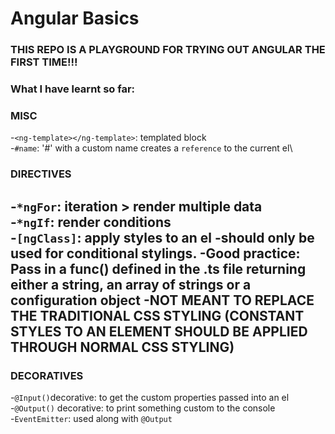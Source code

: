 # Angular Basics

### THIS REPO IS A PLAYGROUND FOR TRYING OUT ANGULAR THE FIRST TIME!!!
### What I have learnt so far:

### MISC
-`<ng-template></ng-template>`: templated block\
-`#name`: '#' with a custom name creates a `reference` to the current el\

### DIRECTIVES
-`*ngFor`: iteration > render multiple data\
-`*ngIf`: render conditions\
-`[ngClass]`: apply styles to an el
  -should only be used for conditional stylings. 
  -Good practice: Pass in a func() defined in the .ts file returning either a string, an array of strings or a configuration object 
  -NOT MEANT TO REPLACE THE TRADITIONAL CSS STYLING (CONSTANT STYLES TO AN ELEMENT SHOULD BE APPLIED      THROUGH NORMAL CSS STYLING)
  -

### DECORATIVES
-`@Input()`decorative: to get the custom properties passed into an el\
-`@Output()` decorative: to print something custom to the console\
-`EventEmitter`: used along with `@Output`
